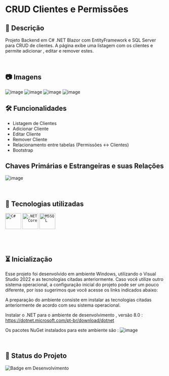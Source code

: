 # CRUD Clientes e Permissões

## 📖  Descrição

Projeto Backend em C# .NET Blazor com EntityFramework e SQL Server para CRUD de clientes. 
A página exibe uma listagem com os clientes e permite adicionar , editar e remover estes.

<br/>

## :camera: Imagens 
![image](https://github.com/user-attachments/assets/888862ad-b36d-48e2-bf8a-fb837b277e9a)
![image](https://github.com/user-attachments/assets/755afdc7-41e9-49a3-9b84-33ec887ef39b)
![image](https://github.com/user-attachments/assets/e4487d5d-fc61-41de-9c40-72bdfaff8379)
![image](https://github.com/user-attachments/assets/0193ac6a-96fd-4414-9536-355e5a3fb912)

## 🛠️ Funcionalidades

- Listagem de Clientes
- Adicionar Cliente
- Editar Cliente
- Remover Cliente
- Relacionamento entre tabelas (Permissões <-> Clientes)
- Bootstrap

## Chaves Primárias e Estrangeiras e suas Relações
![image](https://github.com/user-attachments/assets/f899f8c3-0934-4428-bbf8-dfaf64a41589)


<br/>

## 📡 Tecnologias utilizadas 
<code><img width="50" src="https://user-images.githubusercontent.com/25181517/121405384-444d7300-c95d-11eb-959f-913020d3bf90.png" alt="C#" title="C#"/></code>
	<code><img width="50" src="https://user-images.githubusercontent.com/25181517/121405754-b4f48f80-c95d-11eb-8893-fc325bde617f.png" alt=".NET Core" title=".NET Core"/></code>
	<code><img width="50" src="https://github.com/marwin1991/profile-technology-icons/assets/19180175/3b371807-db7c-45b4-8720-c0cfc901680a" alt="MSSQL" title="MSSQL"/></code>

</div>
<br/><br/>

## ⏳ Inicialização

Esse projeto foi desenvolvido em ambiente Windows, utilizando o Visual Studio 2022 e as tecnologias citadas anteriormente. Caso você utilize outro sistema operacional, a configuração inicial do projeto pode ser um pouco diferente, por isso sugerimos que você acesse os links indicados abaixo:

A preparação do ambiente consiste em instalar as tecnologias citadas anteriormente de acordo com seu sistema operacional.

Instalar o .NET para o ambiente de desenvolvimento , versão 8.0 :
https://dotnet.microsoft.com/pt-br/download/dotnet

Os pacotes NuGet instalados para este ambiente são :
![image](https://github.com/user-attachments/assets/35d9c33a-2c97-468d-9b52-6350b93f1cfd)

<br/>


## 🔎 Status do Projeto

![Badge em Desenvolvimento](https://img.shields.io/badge/Status-Concluído-green)

<br/>

